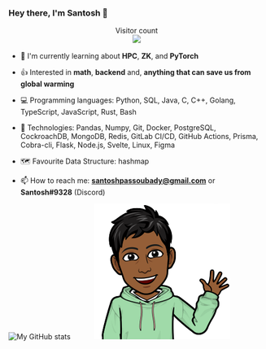 ### Hey there, I'm Santosh 👋

<p align="center"> 
  Visitor count<br>
  <img src="https://profile-counter.glitch.me/ssantoshp/count.svg" />
</p>


- 🍉 I'm currently learning about **HPC**, **ZK**, and **PyTorch**

- 👍 Interested in **math**, **backend** and, **anything that can save us from global warming**

- 💻 Programming languages: Python, SQL, Java, C, C++, Golang, TypeScript, JavaScript, Rust, Bash

- 📖 Technologies: Pandas, Numpy, Git, Docker, PostgreSQL, CockroachDB, MongoDB, Redis, GitLab
CI/CD, GitHub Actions, Prisma, Cobra-cli, Flask, Node.js, Svelte, Linux, Figma

- 🗺️ Favourite Data Structure: hashmap

- 📫 How to reach me: **santoshpassoubady@gmail.com** or **Santosh#9328** (Discord)


![My GitHub stats](https://github-readme-stats.vercel.app/api?username=ssantoshp&count_private=true)&emsp;&emsp;&emsp;
<img src="bit.png"/>




